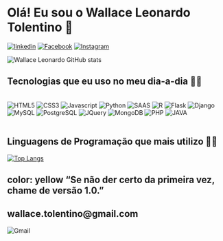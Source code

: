
<h1>Olá! Eu sou o Wallace Leonardo Tolentino 👋</h1>

[![linkedin](https://img.shields.io/badge/LinkedIn-0077B5?style=for-the-badge&logo=linkedin&logoColor=white)](https://www.linkedin.com/in/wallace-leonardo-tolentino-59764621/)
[![Facebook](https://img.shields.io/badge/Facebook-1877F2?style=for-the-badge&logo=facebook&logoColor=white)](https://www.facebook.com/wallaceleonardo.tolentino)
[![Instagram](https://img.shields.io/badge/Instagram-E4405F?style=for-the-badge&logo=instagram&logoColor=white)](https://www.instagram.com/wallace.tolentino/)

![Wallace Leonardo GitHub stats](https://github-readme-stats.vercel.app/api?username=wallaceleonardo&show_icons=true&theme=dracula)


<h2>Tecnologias que eu uso no meu dia-a-dia 👨‍💻</h2>

<div style="display: inline_block"></br>
    <img aling="center" alt="HTML5" src="https://img.shields.io/badge/HTML5-E34F26?style=for-the-badge&logo=html5&logoColor=white" />
    <img aling="center" alt="CSS3" src="https://img.shields.io/badge/CSS3-1572B6?style=for-the-badge&logo=css3&logoColor=white" />
    <img aling="center" alt="Javascript" src="https://img.shields.io/badge/JavaScript-F7DF1E?style=for-the-badge&logo=javascript&logoColor=black" />
    <img aling="center" alt="Python" src="https://img.shields.io/badge/Python-14354C?style=for-the-badge&logo=python&logoColor=white" />
    <img aling="center" alt="SAAS" src="https://img.shields.io/badge/Sass-CC6699?style=for-the-badge&logo=sass&logoColor=white" />
    <img aling="center" alt="R" src="https://img.shields.io/badge/R-276DC3?style=for-the-badge&logo=r&logoColor=white" />
    <img aling="center" alt="Flask" src="https://img.shields.io/badge/Flask-000000?style=for-the-badge&logo=flask&logoColor=white" />
     <img aling="center" alt="Django" src="https://img.shields.io/badge/Django-092E20?style=for-the-badge&logo=django&logoColor=white" />
    <img aling="center" alt="MySQL" src="https://img.shields.io/badge/MySQL-00000F?style=for-the-badge&logo=mysql&logoColor=white" />
    <img aling="center" alt="PostgreSQL" src="https://img.shields.io/badge/PostgreSQL-316192?style=for-the-badge&logo=postgresql&logoColor=white" />
    <img aling="center" alt="JQuery" src="https://img.shields.io/badge/jQuery-0769AD?style=for-the-badge&logo=jquery&logoColor=white" />
    <img aling="center" alt="MongoDB" src="https://img.shields.io/badge/MongoDB-4EA94B?style=for-the-badge&logo=mongodb&logoColor=white" />    
    <img aling="center" alt="PHP" src="https://img.shields.io/badge/PHP-777BB4?style=for-the-badge&logo=php&logoColor=white" />  
    <img aling="center" alt="JAVA" src="https://img.shields.io/badge/Java-ED8B00?style=for-the-badge&logo=java&logoColor=white" />  
</div></br>

<h2>Linguagens de Programação que mais utilizo 👨‍💻</h2>

[![Top Langs](https://github-readme-stats.vercel.app/api/top-langs/?username=wallaceleonardo)](https://github.com/anuraghazra/github-readme-stats)


## color: yellow “Se não der certo da primeira vez, chame de versão 1.0.”

<h2> wallace.tolentino@gmail.com</h3>
<img aling="center" alt="Gmail" src="https://img.shields.io/badge/Gmail-D14836?style=for-the-badge&logo=gmail&logoColor=white" /> 

